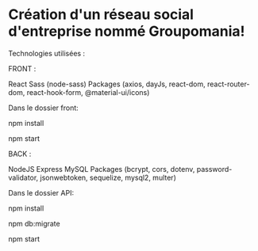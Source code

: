 # Création d'un réseau social d'entreprise nommé Groupomania!

Technologies utilisées :

FRONT :

React Sass (node-sass) Packages (axios, dayJs, react-dom, react-router-dom, react-hook-form, @material-ui/icons)

Dans le dossier front:

npm install

npm start

BACK :

NodeJS Express MySQL Packages (bcrypt, cors, dotenv, password-validator, jsonwebtoken, sequelize, mysql2, multer)

Dans le dossier API:

npm install

npm db:migrate

npm start
